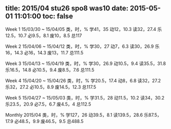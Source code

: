 title: 2015/04 stu26 spo8 was10
date: 2015-05-01 11:01:00
toc: false
---
Week 1
15/03/30 ~ 15/04/05
类，时，%
学41，35
动12，10.3
读32，27.4
乐12.5，10.7
必9.5，8.1
废10，8.5
总117

Week 2
15/04/06 ~ 15/04/12
类，时，%
学30，27
动7，6.3
读30，26.9
乐16，14.3
必16，14.3
废13，11.7
总111.5

Week 3
15/04/13 ~ 15/04/19
类，时，%
学30，26.9
动10.5，9.4
读35.5，31.8
乐16.5，14.8
必10.5，9.4
废8.5，7.6
总111.5

Week 4
15/04/20 ~ 15/04/26
类，时，%
学20.5，17.4
动8，6.8
读32，27.2
乐32，27.2
必10.5，8.9
废14.5，12.3
总117.5

Week 5
15/04/27 ~ 15/05/03
类，时，%
学31.5，28
动11.5，10.2
读34，30.2
乐23.5，20.9
必7.5，6.7
废4.5，4
总112.5

Monthly
2015/04
类，时，%
学127，26
动39.5，8.1
读139.5，28.6
乐87.5，17.9
必48.5，9.9
废46.5，9.5
总488.5
